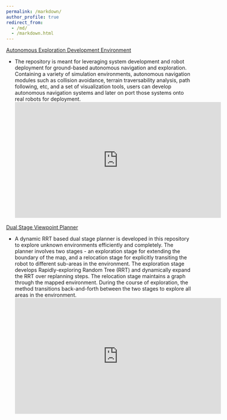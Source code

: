 ```yaml
---
permalink: /markdown/
author_profile: true
redirect_from: 
  - /md/
  - /markdown.html
---
```


[Autonomous Exploration Development Environment](https://github.com/HongbiaoZ/autonomous_exploration_development_environment)
* The repository is meant for leveraging system development and robot deployment for ground-based autonomous navigation and exploration. Containing a variety of simulation environments, autonomous navigation modules such as collision avoidance, terrain traversability analysis, path following, etc, and a set of visualization tools, users can develop autonomous navigation systems and later on port those systems onto real robots for deployment.
  <iframe width="560" height="315" src="https://www.youtube.com/embed/q-s-naBYVuA" frameborder="0" allow="accelerometer; autoplay; clipboard-write; encrypted-media; gyroscope; picture-in-picture" allowfullscreen></iframe>

[Dual Stage Viewpoint Planner](https://github.com/HongbiaoZ/dynamic_rrt_based_exploration_planner)
* A dynamic RRT based dual stage planner is developed in this repository to explore unknown environments efficiently and completely. The planner involves two stages - an exploration stage for extending the boundary of the map, and a relocation stage for explicitly transiting the robot to different sub-areas in the environment. The exploration stage develops Rapidly-exploring Random Tree (RRT) and dynamically expand the RRT over replanning steps. The relocation stage maintains a graph through the mapped environment. During the course of exploration, the method transitions back-and-forth between the two stages to explore all areas in the environment.
  <iframe width="560" height="315" src="https://www.youtube.com/embed/lQqFivWDI3o" frameborder="0" allow="accelerometer; autoplay; clipboard-write; encrypted-media; gyroscope; picture-in-picture" allowfullscreen></iframe>

